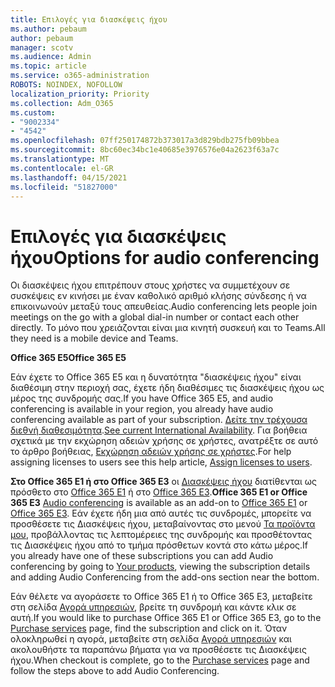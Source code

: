 ```yaml
---
title: Επιλογές για διασκέψεις ήχου
ms.author: pebaum
author: pebaum
manager: scotv
ms.audience: Admin
ms.topic: article
ms.service: o365-administration
ROBOTS: NOINDEX, NOFOLLOW
localization_priority: Priority
ms.collection: Adm_O365
ms.custom:
- "9002334"
- "4542"
ms.openlocfilehash: 07ff250174872b373017a3d829bdb275fb09bbea
ms.sourcegitcommit: 8bc60ec34bc1e40685e3976576e04a2623f63a7c
ms.translationtype: MT
ms.contentlocale: el-GR
ms.lasthandoff: 04/15/2021
ms.locfileid: "51827000"
---
```

# <a name="options-for-audio-conferencing"></a><span data-ttu-id="6dbdc-102">Επιλογές για διασκέψεις ήχου</span><span class="sxs-lookup"><span data-stu-id="6dbdc-102">Options for audio conferencing</span></span>

<span data-ttu-id="6dbdc-103">Οι διασκέψεις ήχου επιτρέπουν στους χρήστες να συμμετέχουν σε συσκέψεις εν κινήσει με έναν καθολικό αριθμό κλήσης σύνδεσης ή να επικοινωνούν μεταξύ τους απευθείας.</span><span class="sxs-lookup"><span data-stu-id="6dbdc-103">Audio conferencing lets people join meetings on the go with a global dial-in number or contact each other directly.</span></span> <span data-ttu-id="6dbdc-104">Το μόνο που χρειάζονται είναι μια κινητή συσκευή και το Teams.</span><span class="sxs-lookup"><span data-stu-id="6dbdc-104">All they need is a mobile device and Teams.</span></span>

<span data-ttu-id="6dbdc-105">**Office 365 E5**</span><span class="sxs-lookup"><span data-stu-id="6dbdc-105">**Office 365 E5**</span></span>

<span data-ttu-id="6dbdc-106">Εάν έχετε το Office 365 E5 και η δυνατότητα "διασκέψεις ήχου" είναι διαθέσιμη στην περιοχή σας, έχετε ήδη διαθέσιμες τις διασκέψεις ήχου ως μέρος της συνδρομής σας.</span><span class="sxs-lookup"><span data-stu-id="6dbdc-106">If you have Office 365 E5, and audio conferencing is available in your region, you already have audio conferencing available as part of your subscription.</span></span> <span data-ttu-id="6dbdc-107">[Δείτε την τρέχουσα διεθνή διαθεσιμότητα](https://go.microsoft.com/fwlink/p/?LinkID=839556).</span><span class="sxs-lookup"><span data-stu-id="6dbdc-107">[See current International Availability](https://go.microsoft.com/fwlink/p/?LinkID=839556).</span></span> <span data-ttu-id="6dbdc-108">Για βοήθεια σχετικά με την εκχώρηση αδειών χρήσης σε χρήστες, ανατρέξτε σε αυτό το άρθρο βοήθειας, [Εκχώρηση αδειών χρήσης σε χρήστες](https://docs.microsoft.com/microsoft-365/admin/manage/assign-licenses-to-users).</span><span class="sxs-lookup"><span data-stu-id="6dbdc-108">For help assigning licenses to users see this help article, [Assign licenses to users](https://docs.microsoft.com/microsoft-365/admin/manage/assign-licenses-to-users).</span></span>

<span data-ttu-id="6dbdc-109">**Στο Office 365 E1 ή στο Office 365 E3**
οι [Διασκέψεις ήχου](https://docs.microsoft.com/microsoftteams/audio-conferencing-in-office-365) διατίθενται ως πρόσθετο στο [Office 365 E1](https://www.microsoft.com/microsoft-365/business/office-365-enterprise-e1-business-software) ή στο [Office 365 E3](https://www.microsoft.com/microsoft-365/business/office-365-enterprise-e3-business-software).</span><span class="sxs-lookup"><span data-stu-id="6dbdc-109">**Office 365 E1 or Office 365 E3**
[Audio conferencing](https://docs.microsoft.com/microsoftteams/audio-conferencing-in-office-365) is available as an add-on to [Office 365 E1](https://www.microsoft.com/microsoft-365/business/office-365-enterprise-e1-business-software) or [Office 365 E3](https://www.microsoft.com/microsoft-365/business/office-365-enterprise-e3-business-software).</span></span>  <span data-ttu-id="6dbdc-110">Εάν έχετε ήδη μια από αυτές τις συνδρομές, μπορείτε να προσθέσετε τις Διασκέψεις ήχου, μεταβαίνοντας στο μενού [Τα προϊόντα μου](https://go.microsoft.com/fwlink/p/?linkid=842054), προβάλλοντας τις λεπτομέρειες της συνδρομής και προσθέτοντας τις Διασκέψεις ήχου από το τμήμα πρόσθετων κοντά στο κάτω μέρος.</span><span class="sxs-lookup"><span data-stu-id="6dbdc-110">If you already have one of these subscriptions you can add Audio conferencing by going to [Your products](https://go.microsoft.com/fwlink/p/?linkid=842054), viewing the subscription details and adding Audio Conferencing from the add-ons section near the bottom.</span></span>

<span data-ttu-id="6dbdc-111">Εάν θέλετε να αγοράσετε το Office 365 E1 ή το Office 365 E3, μεταβείτε στη σελίδα [Αγορά υπηρεσιών](https://go.microsoft.com/fwlink/p/?linkid=868433), βρείτε τη συνδρομή και κάντε κλικ σε αυτή.</span><span class="sxs-lookup"><span data-stu-id="6dbdc-111">If you would like to purchase Office 365 E1 or Office 365 E3, go to the [Purchase services](https://go.microsoft.com/fwlink/p/?linkid=868433) page, find the subscription and click on it.</span></span>  <span data-ttu-id="6dbdc-112">Όταν ολοκληρωθεί η αγορά, μεταβείτε στη σελίδα [Αγορά υπηρεσιών](https://go.microsoft.com/fwlink/p/?linkid=868433) και ακολουθήστε τα παραπάνω βήματα για να προσθέσετε τις Διασκέψεις ήχου.</span><span class="sxs-lookup"><span data-stu-id="6dbdc-112">When checkout is complete, go to the [Purchase services](https://go.microsoft.com/fwlink/p/?linkid=868433) page and follow the steps above to add Audio Conferencing.</span></span>
